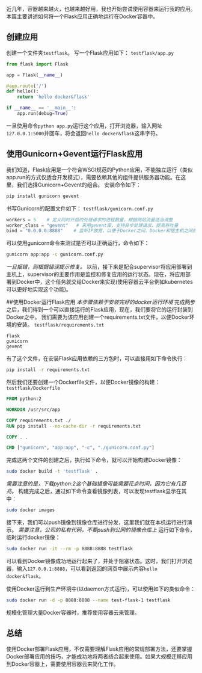 近几年，容器越来越火，也越来越好用，我也开始尝试使用容器来运行我的应用。本篇主要讲述如何将一个Flask应用正确地运行在Docker容器中。

## 创建应用
创建一个文件夹`testflask`。
写一个Flask应用如下：
`testflask/app.py`
```python
from flask import Flask

app = Flask(__name__)

@app.route('/')
def hello():
    return 'hello docker&flask'

if __name__ == '__main__':
    app.run(debug=True)

```
一旦使用命令`python app.py`运行这个应用，打开浏览器，输入网址`127.0.0.1:5000`并回车，将会返回`hello docker&flask`这串字符。

## 使用Gunicorn+Gevent运行Flask应用
我们知道，Flask应用是一个符合WSGI规范的Python应用，不能独立运行（类似app.run的方式仅适合开发模式），需要依赖其他的组件提供服务器功能。在这里，我们选择Gunicorn+Gevent的组合。
安装命令如下：
```bash
pip install gunicorn gevent
```
书写Gunicorn的配置文件如下：
`testflask/gunicorn.conf.py`
```python
workers = 5    # 定义同时开启的处理请求的进程数量，根据网站流量适当调整
worker_class = "gevent"   # 采用gevent库，支持异步处理请求，提高吞吐量
bind = "0.0.0.0:8888"    # 监听IP放宽，以便于Docker之间、Docker和宿主机之间的通信
```
可以使用gunicorn命令来测试是否可以正确运行，命令如下：
```bash
gunicorn app:app -c gunicorn.conf.py
```
*一旦报错，则根据错误提示修复。*
以前，接下来是配合supervisor将应用部署到主机上，supervisor的主要作用是监控和修复应用的运行状态。现在，将应用部署到Docker中，这个任务就交给Docker来实现(使用容器云平台例如kubernetes可以更好地实现这个功能)。

##使用Docker运行Flask应用
*本步骤依赖于安装完好的docker运行环境*
完成两步之后，我们得到一个可以直接运行的Flask应用，现在，我们要将它的运行封装到Docker之中。
我们需要为该应用创建一个requirements.txt文件，以便Docker环境的安装。
`testflask/requirements.txt`
```
flask
gunicorn
gevent
```
有了这个文件，在安装Flask应用依赖的三方包时，可以直接用如下命令执行：
```bash
pip install -r requirements.txt
```
然后我们还要创建一个Dockerfile文件，以便Docker镜像的构建：
`testflask/Dockerfile`
```Dockerfile
FROM python:2

WORKDIR /usr/src/app

COPY requirements.txt ./
RUN pip install --no-cache-dir -r requirements.txt

COPY . .

CMD ["gunicorn", "app:app", "-c", "./gunicorn.conf.py"]
```
完成这两个文件的创建之后，执行如下命令，就可以开始构建Docker镜像：
```bash
sudo docker build -t 'testflask' .
```
*需要注意的是，下载python:2这个基础镜像可能需要花点时间，因为它有几百兆。*
构建完成之后，通过如下命令查看镜像列表，可以发现testflask显示在其中：
```bash
sudo docker images
```
接下来，我们可以push镜像到镜像仓库进行分发，这里我们就在本机运行进行演示。
*需要注意，公司的私有代码，不要push到公网的镜像仓库上*
运行如下命令，临时运行docker镜像：
```bash
sudo docker run -it --rm -p 8888:8888 testflask
```
可以看到Docker镜像成功地运行起来了，并处于阻塞状态。这时，我们打开浏览器，输入`127.0.0.1:8888`，可以看到返回的网页中展示内容`hello docker&flask`。

使用Docker运行到生产环境中(以daemon方式运行)，可以使用如下的类似命令：
```bash
sudo docker run -d -p 8888:8888 --name test-flask-1 testflask
```
规模化管理大量Docker容器时，推荐使用容器云来管理。
## 总结
使用Docker部署Flask应用，不仅需要理解Flask应用的常规部署方法，还要掌握Docker部署应用的技巧，才能成功地将两者结合起来使用。如果大规模迁移应用到Docker容器上，需要使用容器云来简化工作。
